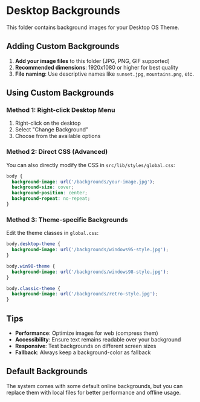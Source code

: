 # Desktop Backgrounds

This folder contains background images for your Desktop OS Theme.

## Adding Custom Backgrounds

1. **Add your image files** to this folder (JPG, PNG, GIF supported)
2. **Recommended dimensions**: 1920x1080 or higher for best quality
3. **File naming**: Use descriptive names like `sunset.jpg`, `mountains.png`, etc.

## Using Custom Backgrounds

### Method 1: Right-click Desktop Menu
1. Right-click on the desktop
2. Select "Change Background" 
3. Choose from the available options

### Method 2: Direct CSS (Advanced)
You can also directly modify the CSS in `src/lib/styles/global.css`:

```css
body {
  background-image: url('/backgrounds/your-image.jpg');
  background-size: cover;
  background-position: center;
  background-repeat: no-repeat;
}
```

### Method 3: Theme-specific Backgrounds
Edit the theme classes in `global.css`:

```css
body.desktop-theme {
  background-image: url('/backgrounds/windows95-style.jpg');
}

body.win98-theme {
  background-image: url('/backgrounds/windows98-style.jpg');
}

body.classic-theme {
  background-image: url('/backgrounds/retro-style.jpg');
}
```

## Tips

- **Performance**: Optimize images for web (compress them)
- **Accessibility**: Ensure text remains readable over your background
- **Responsive**: Test backgrounds on different screen sizes
- **Fallback**: Always keep a background-color as fallback

## Default Backgrounds

The system comes with some default online backgrounds, but you can replace them with local files for better performance and offline usage. 